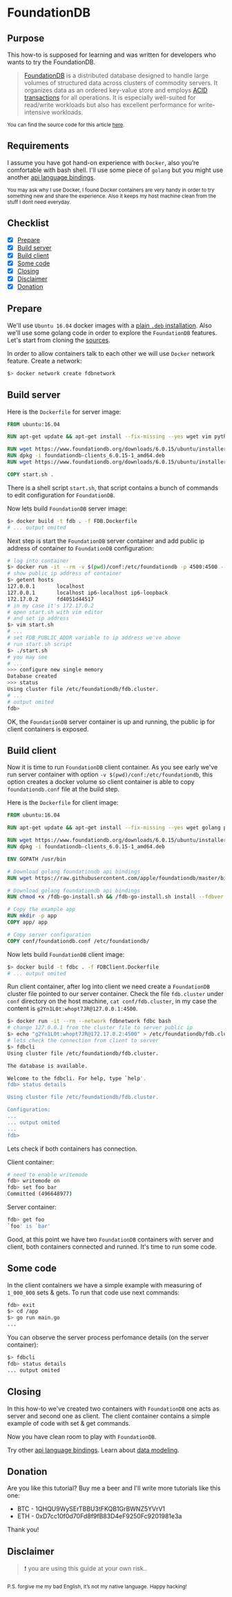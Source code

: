 # FoundationDB

## Purpose

This how-to is supposed for learning and was written for developers who wants to try the FoundationDB.

> [FoundationDB](https://apple.github.io/foundationdb/index.html) is a distributed database designed to handle large volumes of structured data across clusters of commodity servers.
> It organizes data as an ordered key-value store and employs [ACID transactions](https://en.wikipedia.org/wiki/ACID) for all operations.
> It is especially well-suited for read/write workloads but also has excellent performance for write-intensive workloads. 

<sub>You can find the source code for this article [here](https://github.com/fishbullet/foundationdb).</sub>

## Requirements

I assume you have got hand-on experience with `Docker`, also you’re comfortable with bash shell.
I'll use some piece of `golang` but you might use another [api language bindings](https://apple.github.io/foundationdb/downloads.html#api-language-bindings). 

<sub>
You may ask why I use Docker, I found Docker containers are very handy in order to try something new and share the experience.
Also it keeps my host machine clean from the stuff I dont need everyday.
</sub>

## Checklist

- [x] [Prepare](#prepare)
- [x] [Build server](#build-server)
- [x] [Build client](#build-client)
- [x] [Some code](#some-code)
- [x] [Closing](#closing)
- [x] [Disclaimer](#disclaimer)
- [x] [Donation](#donation)

## Prepare

We'll use `Ubuntu 16.04` docker images with a [plain `.deb` installation](https://apple.github.io/foundationdb/local-dev.html#download-the-foundationdb-package).
Also we'll use some golang code in order to explore the `FoundationDB` features.
Let's start from cloning the [sources](https://github.com/fishbullet/foundationdb).

In order to allow containers talk to each other we will use `Docker` network feature.
Create a network:

```bash
$> docker network create fdbnetwork
```

## Build server

Here is the `Dockerfile` for server image:

```Dockerfile
FROM ubuntu:16.04

RUN apt-get update && apt-get install --fix-missing --yes wget vim python 

RUN wget https://www.foundationdb.org/downloads/6.0.15/ubuntu/installers/foundationdb-clients_6.0.15-1_amd64.deb
RUN dpkg -i foundationdb-clients_6.0.15-1_amd64.deb
RUN wget https://www.foundationdb.org/downloads/6.0.15/ubuntu/installers/foundationdb-server_6.0.15-1_amd64.deb

COPY start.sh .
```

There is a shell script `start.sh`, that script contains a bunch of commands to edit configuration for `FoundationDB`.

Now lets build `FoundationDB` server image:

```bash
$> docker build -t fdb . -f FDB.Dockerfile
# ... output omited
```

Next step is start the `FoundationDB` server container and add public ip address of container to `FoundationDB` configuration:

```bash
# log into container 
$> docker run -it --rm -v $(pwd)/conf:/etc/foundationdb -p 4500:4500 --network fdbnetwork fdb bash
# show public ip address of container
$> getent hosts
127.0.0.1       localhost
127.0.0.1       localhost ip6-localhost ip6-loopback
172.17.0.2      fd4051d44517
# in my case it's 172.17.0.2
# open start.sh with vim editor
# and set ip address
$> vim start.sh
# ...
# set FDB_PUBLIC_ADDR variable to ip address we've above
# run start.sh script
$> ./start.sh
# you may see
# ...
>>> configure new single memory
Database created
>>> status
Using cluster file /etc/foundationdb/fdb.cluster.
# ...
# output omited
fdb>
```

OK, the `FoundationDB` server container is up and running, the public ip for client containers is exposed. 

## Build client

Now it is time to run `FoundationDB` client container. As you see early we've run server container with option `-v $(pwd)/conf:/etc/foundationdb`,
this option creates a docker volume so client container is able to copy `foundationdb.conf` file at the build step.

Here is the `Dockerfile` for client image:

```Dockerfile
FROM ubuntu:16.04

RUN apt-get update && apt-get install --fix-missing --yes wget golang python git mono-complete make default-jre m4

RUN wget https://www.foundationdb.org/downloads/6.0.15/ubuntu/installers/foundationdb-clients_6.0.15-1_amd64.deb
RUN dpkg -i foundationdb-clients_6.0.15-1_amd64.deb

ENV GOPATH /usr/bin

# Download golang foundationdb api bindings
RUN wget https://raw.githubusercontent.com/apple/foundationdb/master/bindings/go/fdb-go-install.sh

# Download golang foundationdb api bindings
RUN chmod +x /fdb-go-install.sh && /fdb-go-install.sh install --fdbver 6.0.15

# Copy the example app
RUN mkdir -p app
COPY app/ app

# Copy server configuration
COPY conf/foundationdb.conf /etc/foundationdb/
```

Now lets build `FoundationDB` client image:

```bash
$> docker build -t fdbc . -f FDBClient.Dockerfile
# ... output omited
```

Run client container, after log into client we need create a `FoundationDB` cluster file pointed to our server container.
Check the file `fdb.cluster` under `conf` directory on the host machine, `cat conf/fdb.cluster`, in my case the content is `g2Yn1L0t:whopt7JR@127.0.0.1:4500`.

```bash
$> docker run -it --rm --network fdbnetwork fdbc bash
# change 127.0.0.1 from the cluster file to server public ip
$> echo "g2Yn1L0t:whopt7JR@172.17.0.2:4500" > /etc/foundationdb/fdb.cluster
# lets check the connection from client to server
$> fdbcli
Using cluster file /etc/foundationdb/fdb.cluster.

The database is available.

Welcome to the fdbcli. For help, type `help'.
fdb> status details

Using cluster file /etc/foundationdb/fdb.cluster.

Configuration:
...
... output omited
...
fdb>
```

Lets check if both containers has connection.

Client container:

```bash
# need to enable writemode
fdb> writemode on
fdb> set foo bar
Committed (496648977)
```

Server container:

```bash
fdb> get foo
`foo' is `bar'
```

Good, at this point we have two `FoundationDB` containers with server and client, both containers connected and runned.
It's time to run some code. 

## Some code

In the client containers we have a simple example with measuring of `1_000_000` sets & gets.
To run that code use next commands:

```bash
fdb> exit
$> cd /app
$> go run main.go
...
```

You can observe the server process perfomance details (on the server container):

```bash
$> fdbcli
fdb> status details
... output omited
```

## Closing

In this how-to we've created two containers with `FoundationDB` one acts as server and second one as client.
The client container contains a simple example of code with set & get commands. 

Now you have clean room to play with `FoundationDB`. 

Try other [api language bindings](https://apple.github.io/foundationdb/downloads.html#api-language-bindings).
Learn about [data modeling](https://apple.github.io/foundationdb/data-modeling.html).
 
## Donation

Are you like this tutorial? Buy me a beer and I'll write more tutorials like this one:

* BTC - 1QHQU9WySErTBBU3tFKQB1GrBWNZ5YVrV1
* ETH - 0xD7cc10f0d70Fd8f9fB83D4eF9250Fc9201981e3a

Thank you!

## Disclaimer

> :exclamation: you are using this guide at your own risk.. 

<sub>P.S. forgive me my bad English, it’s not my native language.</sub>
<sub>Happy hacking!</sub>
